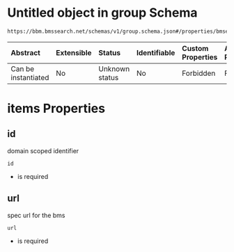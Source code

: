 # Untitled object in group Schema

```txt
https://bbm.bmssearch.net/schemas/v1/group.schema.json#/properties/bmses/items
```



| Abstract            | Extensible | Status         | Identifiable | Custom Properties | Additional Properties | Access Restrictions | Defined In                                                                      |
| :------------------ | :--------- | :------------- | :----------- | :---------------- | :-------------------- | :------------------ | :------------------------------------------------------------------------------ |
| Can be instantiated | No         | Unknown status | No           | Forbidden         | Forbidden             | none                | [group.schema.json*](../../schemas/v1/group.schema.json "open original schema") |

# items Properties



## id

domain scoped identifier

`id`

*   is required

## url

spec url for the bms

`url`

*   is required
